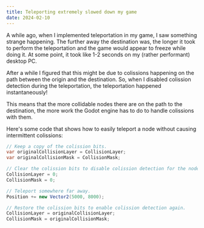 ```yaml
---
title: Teleporting extremely slowed down my game
date: 2024-02-10
---
```

A while ago, when I implemented teleportation in my game, I saw something strange happening. The further away the destination was, the longer it took to perform the teleportation and the game would appear to freeze while doing it. At some point, it took like 1-2 seconds on my (rather performant) desktop PC.

After a while I figured that this might be due to colissions happening on the path between the origin and the destination. So, when I disabled colission detection during the teleportation, the teleportation happened instantaneously!

This means that the more collidable nodes there are on the path to the destination, the more work the Godot engine has to do to handle colissions with them.

Here's some code that shows how to easily teleport a node without causing intermittent colissions:

```csharp
// Keep a copy of the colission bits.
var originalCollisionLayer = CollisionLayer;
var originalCollisionMask = CollisionMask;

// Clear the colission bits to disable colission detection for the node.
CollisionLayer = 0;
CollisionMask = 0;

// Teleport somewhere far away.
Position += new Vector2(5000, 8000);

// Restore the colission bits to enable colission detection again.
CollisionLayer = originalCollisionLayer;
CollisionMask = originalCollisionMask;
```
